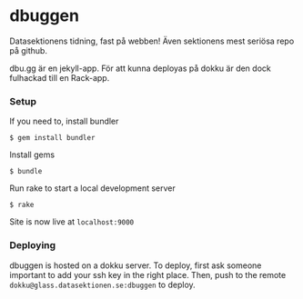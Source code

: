 # dbuggen
Datasektionens tidning, fast på webben! Även sektionens mest seriösa repo på github.

dbu.gg är en jekyll-app. För att kunna deployas på dokku är den dock fulhackad till en Rack-app.

### Setup

If you need to, install bundler
```
$ gem install bundler
```

Install gems
```
$ bundle
```

Run rake to start a local development server
```
$ rake
```

Site is now live at `localhost:9000`


### Deploying
dbuggen is hosted on a dokku server. To deploy, first ask someone important to add your ssh key in the right place. Then, push to the remote `dokku@glass.datasektionen.se:dbuggen` to deploy.
